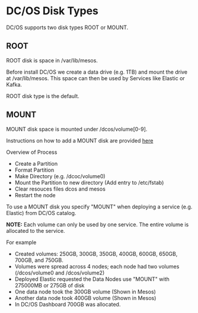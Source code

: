 # DC/OS Disk Types

DC/OS supports two disk types ROOT or MOUNT.

## ROOT

ROOT disk is space in /var/lib/mesos.  

Before install DC/OS we create a data drive (e.g. 1TB) and mount the drive at /var/lib/mesos.  This space can then be used by Services like Elastic or Kafka.  

ROOT disk type is the default.


## MOUNT

MOUNT disk space is mounted under /dcos/volume[0-9].

Instructions on how to add a MOUNT disk are provided [here](https://docs.mesosphere.com/1.11/storage/mount-disk-resources/)

Overview of Process
- Create a Partition
- Format Partition
- Make Directory (e.g. /dcoc/volume0)
- Mount the Partition to new directory (Add entry to /etc/fstab)
- Clear resouces files dcos and mesos
- Restart the node

To use a MOUNT disk you specify "MOUNT" when deploying a service (e.g. Elastic) from DC/OS catalog.  

**NOTE:** Each volume can only be used by one service.  The entire volume is allocated to the service.

For example
- Created volumes: 250GB, 300GB, 350GB, 400GB, 600GB, 650GB, 700GB, and 750GB.
- Volumes were spread across 4 nodes; each node had two volumes (/dcos/volume0 and /dcos/volume2)
- Deployed Elastic requested the Data Nodes use "MOUNT" with 275000MB or 275GB of disk
- One data node took the 300GB volume (Shown in Mesos)
- Another data node took 400GB volume (Shown in Mesos)
- In DC/OS Dashboard 700GB was allocated. 


